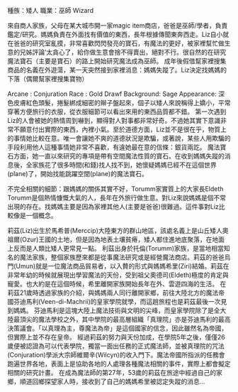 <!-- TITLE: 利茲 -->
<!-- Elizabeth ‘Liz’ Torumm -->

種族：矮人
職業：巫師 Wizard

來自商人家族，父母在某大城市開一家magic item商店，爸爸是巫師/學者，負責鑑定/研究。媽媽負責在外面找有價值的東西，長年根據傳聞東奔西走。Liz自小就在爸爸的研究室亂摸，非常喜歡閃閃發亮的寶石，有魔法的更好，被家裡幫忙做生意的兄姊評論‘太貪心了，給你做生意會捨不得賣出，絕對不行。很自然的在研究魔法寶石（主要是寶石）的路上開始研究魔法成為巫師。
成年後假借幫家裡搜集商品的名義在外遊蕩，某一天突然接到家裡消息：媽媽失蹤了。Liz決定找媽媽的下落（偶爾幫家裡搜集寶物）

Arcane : Conjuration
Race : Gold Drawf
Background: Sage
Appearance: 深色皮膚紅色頭髮，捲髮綁成細密的辮子盤起來，個子以矮人來說稱得上嬌小，平常穿著方便旅行的衣服，從衣服細節可以看出來用的東西品質都不錯。 第一次遇到Liz的人會被她的熱情周到嚇到，顯得對人對事都非常好奇。不過她其實下意識非常不願意付出實際的東西，內裡小氣。至於道德方面，Liz並不是很在乎，物質上的事情她比較在意。唯一會讓她不爽的道德狀況是欺騙，或著說，某些人用欺騙的手段利用他人這種事情她非常不喜歡，有違她最在意的信條：銀貨兩訖。
魔法寶石方面，她一直以來研究的專項是帶有空間魔法性質的寶石。在收到媽媽失蹤的消息後，全家族花了很多時間(和錢)找人找不到，她懷疑媽媽已經不在這個世界(plane)了，開始找能跳躍空間(plane)的魔法寶石。

不完全相關的細節：跟媽媽的關係其實不好，Torumm家實質上的大家長Eldeth Torumm是個熱情慷慨大氣的人，長年在外旅行做生意。對Liz來說媽媽是個不常出現的存在。找媽媽主要是因為家裡其他人(主要是爸爸)很難過。這件事對Liz比較像是一個概念。

莉茲(Liz)出生於馬希普(Merccip)大陸東方的群山地區，該處名義上是山丘矮人奧祖爾(Ozur)王國的土地，但是因為地表土壤貧瘠，矮人都住進地底聚落，在地面上反而是人類比矮人更常見一點。
利茲出身於托倫(Torumm)家族，是當地相當知名的魔法家族，整個家族歷來都是從事魔法研究或是經營魔法商店。莉茲的爸爸烏門(Umun)就是一位魔法商品貿易者，以入贅的形式與媽媽希里(Ziri)結婚。莉茲在非常年幼的時候就展現出學習魔法的天份，受到祖父奧德司(Eldeth)極度的肯定與寵愛。也大約是在這個時候，希里離開家族開始長年在外、雲遊四海的生活。
在莉茲21歲時透過家族的介紹，與媽媽兩人同行離開家鄉，前往大陸北方的魔法帝國芬迪馬利(Veen-di-Machrii)的皇家學院就學，而這趟旅程也是莉茲最後一次見到媽媽。
芬迪馬利是這塊大陸上魔法技術與文明的尖峰，而皇家學院除了是全大陸最頂尖的魔法學校之外，其中學院的最高層組織「真理院」亦是芬迪馬利的最高決策議會。「以真理為主，尊魔法為帝」是這個國家的信念，因此雖然名為帝國，但實際上並不存在皇帝。
經過莉茲的努力與天份加成，在學院5年之後，僅僅26歲便被認證為可以代表學院，獨當一面出任務的正式魔法師，並被真理院的咒法(Conjuration)學派大宗師維爾辛(Wilcyn)的收入門下。魔法帝國所指派的任務會跑遍世界各地，表面上是協助各地的人處理各種魔法相關的事件，實際上都會擬定相關的研究計畫。
在成為魔法師的第27年，53歲的莉茲在旅途中經過自己的家鄉，順道回鄉探望家人時，接收到了自己的媽媽希里被認定失蹤的消息...